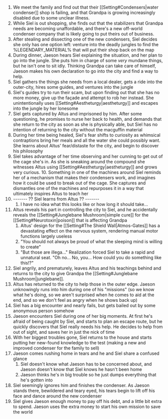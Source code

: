 1. We meet the family and find out that their [[Setting#Condensers|water condenser]] shop is failing, and that Grandpa is growing increasingly disabled due to some unclear illness.
2. While Siel is out shopping, she finds out that the stabilizers that Grandpa needs are becoming unaffordable, and there's a new off-world condenser company that is likely going to put theirs out of business.
3. After stealing and dissecting one of the new condensers, Siel decides she only has one option left: venture into the deadly jungles to find the %LEGENDARY_MATERIAL% that will put their shop back on the map
4. During dinner, Jaeson hears Siel explaining the situation, and her plan to go into the jungle. She puts him in charge of some *very* mundane things, but he isn't one to sit idly. Thinking Grandpa can take care of himself, Jaeson makes his own declaration to go into the city and find a way to help.
5. Siel gathers the things she needs from a local dealer, gets a ride into the outer-city, hires some guides, and ventures into the jungle
6. Siel's guides try to run their scam, but upon finding out that she has no more money, give up the façade and attempt to rob her instead. She unintentionally uses [[Setting#Aestheturgy|aestheturgy]] and escapes into the jungle by her lonesome
7. Siel gets captured by Altus and imprisoned by him. After some questioning, he promises to nurse her back to health, and demands that she return to the city as soon as she is physically able, but Siel has no intention of returning to the city without the macguffin material
8. During her time being healed, Siel's fear shifts to curiosity as whimsical contraptions bring her meals and all the water she could possibly want. She learns about Altus' fear/distaste for the city, and begin to discover his philosophy 
9. Siel takes advantage of her time observing and her cunning to get out of the cage she's in. As she is sneaking around the compound she witnesses Altus using [[Setting#Aestheturgy|aestheturgy]] and grows very curious. 
	10. Something in one of the machines around Siel reminds her of a mechanism that makes their condensers work, and imagines how it could be used to break out of the cage. She captures and dismantles one of the machines and repurposes it in a way that ultimately inspires Altus to teach her
10. ------- ?? Siel learns from Altus ?? -------
	1. I have no idea what this looks like or how long it should take...
11. Altus reveals his part in controlling the city to Siel, and he accidentally reveals the [[Setting#Junglebane Mushroom|simple cure]] for the [[Setting#Neurotoxin|poison]] that is affecting Grandpa
	1. Altus' design for the [[Setting#The Shield Wall|Atmos-Gates]] has a devastating effect on the nervous system, rendering manual motor functions largely useless
	2. "You should not always be proud of what the sleeping mind is willing to create"
	3. "But those are illega..." Realization forced Siel to take a rapid and unnatural seat. "Oh no... No, you... How could you do something like this!?"
12. Siel angrily, and prematurely, leaves Altus and his teachings behind and returns to the city to give Grandpa the [[Setting#Junglebane Mushroom|junglebane]].
13. Altus has returned to the city to help those in the outer edge. Jaeson unknowingly runs into him during one of his "missions" (so we know what he's doing, so we aren't surprised when he comes to aid at the end, and so we don't feel as angry when he shows back up)
14. Siel has a big encounter and nearly fails, but gets bailed out by some anonymous person somehow
15. Jaeson encounters Siel during one of her big moments. At first he's afraid of being caught by Siel, and starts to plan an escape route, but he quickly discovers that Siel really needs his help. He decides to help from out of sight, and saves her in just the nick of time
16. With her biggest troubles gone, Siel returns to the house and starts putting her new-found knowledge to the test (making a new and improved condenser for the family to sell)
17. Jaeson comes rushing home in tears and he and Siel share a confused glance
	1. Siel doesn't know what Jaeson has to be concerned about, and Jaeson doesn't know that Siel knows he hasn't been home
	2. Jaeson thinks he's in big trouble so he just dumps everything that he's gotten into
18. Siel seemingly ignores him and finishes the condenser. As Jaeson stands there, bewildered and teary eyed, his tears begin to lift off his face and dance around the new condenser
19. Siel gives Jaeson enough money to pay off his debt, and a little bit extra to spend. Jaeson uses the extra money to start his own mission to save the world